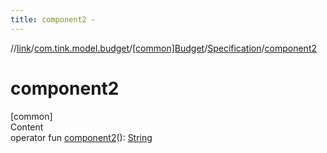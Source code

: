 ```yaml
---
title: component2 -
---
```

//[link](../../../index.md)/[com.tink.model.budget](../../index.md)/[[common]Budget](../index.md)/[Specification](index.md)/[component2](component2.md)



# component2  
[common]  
Content  
operator fun [component2](component2.md)(): [String](https://kotlinlang.org/api/latest/jvm/stdlib/kotlin/-string/index.html)  




